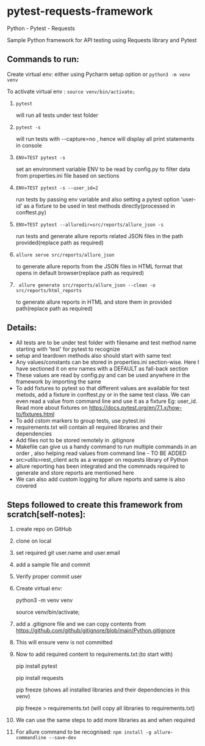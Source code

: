# pytest-requests-framework
Python - Pytest - Requests

Sample Python framework for API testing using Requests library and Pytest

## Commands to run:

Create virtual env: either using Pycharm setup option or `python3 -m venv venv`

To activate virtual env : `source venv/bin/activate;  `

1. `pytest`

   will run all tests under test folder
2. `pytest -s`
   
   will run tests with  --capture=no , hence will display all print statements in console
3. `ENV=TEST pytest -s`

   set an environment variable ENV to be read by config.py to filter data from properties.ini file based on sections
4. `ENV=TEST pytest -s --user_id=2`

   run tests by passing env variable and also setting a pytest option 'user-id' as a fixture to be used in test methods directly(processed in conftest.py)
5. `ENV=TEST pytest --alluredir=src/reports/allure_json -s`

   run tests and generate allure reports related JSON files in the path provided(replace path as required)
6. `allure serve src/reports/allure_json`

   to generate allure reports from the JSON files in HTML format that opens in default browser(replace path as required)
7. ` allure generate src/reports/allure_json --clean -o src/reports/html_reports`

   to generate allure reports in HTML and store them in provided path(replace path as required)

## Details:
* All tests are to be under test folder with filename and test method name starting with 'test' for pytest to recognize
* setup and teardown methods also should start with same text
* Any values/constants can be stored in properties.ini section-wise. Here I have sectioned it on env names with a DEFAULT as fall-back section
* These values are read by config.py and can be used anywhere in the framework by importing the same
* To add fixtures to pytest so that different values are available for test metods, add a fixture in conftest.py or in the same test class. We can even read a value from command line and use it as a fixture Eg: user_id. Read more about fixtures on https://docs.pytest.org/en/7.1.x/how-to/fixtures.html
* To add cstom markers to group tests, use pytest.ini
* requirements.txt will contain all required libraries and their dependencies
* Add files not to be stored remotely in .gitignore
* Makefile can give us a handy command to run multiple commands in an order , also helping read values from command line - TO BE ADDED
* src>utils>rest_client acts as a wrapper on requests library of Python
* allure reporting has been integrated and the commnads required to generate and store reports are mentioned here
* We can also add custom logging for allure reports and same is also covered

## Steps followed to create this framework from scratch[self-notes]:

1. create repo on GitHub
2. clone on local
3. set required git user.name and user.email
4. add a sample file and commit
5. Verify proper commit user
6. Create virtual env:

    python3 -m venv venv

    source venv/bin/activate;
7. add a .gitignore file and we can copy contents from https://github.com/github/gitignore/blob/main/Python.gitignore
8. This will ensure venv is not committed
9. Now to add required content to requirements.txt:(to start with)
    
    pip install pytest

    pip install requests

    pip freeze
   (shows all installed libraries and their dependencies in this venv)

    pip freeze > requirements.txt
   (will copy all libraries to requirements.txt)
10. We can use the same steps to add more libraries as and when required
11. For allure command to be recognised:
   `npm install -g allure-commandline --save-dev`



